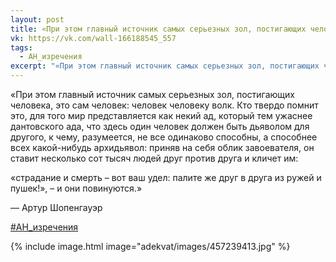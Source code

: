 ```yaml
---
layout: post
title: «При этом главный источник самых серьезных зол, постигающих человека, это сам человек...»
vk: https://vk.com/wall-166188545_557
tags:
  - АН_изречения
excerpt: "«При этом главный источник самых серьезных зол, постигающих человека, это сам человек: человек человеку волк. Кто твердо помнит это, для того мир представляется как некий ад, который тем ужаснее дантовского ада, что здесь один человек должен быть дьяволом для другого, к чему, разумеется, не все ..."
---
```

«При этом главный источник самых серьезных зол, постигающих человека, это сам человек: человек человеку волк. Кто твердо помнит это, для того мир представляется как некий ад, который тем ужаснее дантовского ада, что здесь один человек должен быть дьяволом для другого, к чему, разумеется, не все одинаково способны, а способнее всех какой-нибудь архидьявол: приняв на себя облик завоевателя, он ставит несколько сот тысяч людей друг против друга и кличет им:

«страдание и смерть – вот ваш удел: палите же друг в друга из ружей и пушек!», – и они повинуются.»

— Артур Шопенгауэр

[#АН_изречения](poisk.html#АН_изречения)

{% include image.html image="adekvat/images/457239413.jpg" %}